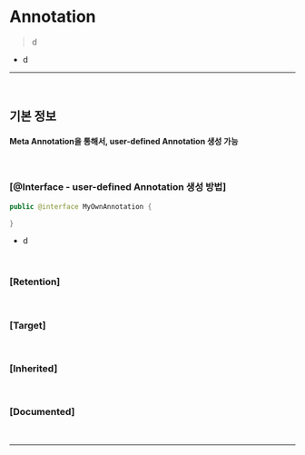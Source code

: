 # Annotation
> d
* d

<hr>
<br>

## 기본 정보
#### Meta Annotation을 통해서, user-defined Annotation 생성 가능

<br>

### [@Interface - user-defined Annotation 생성 방법]
```java
public @interface MyOwnAnnotation {
  
}
```
* d

<br>

### [Retention]

<br>

### [Target]

<br>

### [Inherited]

<br>

### [Documented]

<br>
<hr>
<br>

